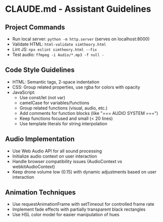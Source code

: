 # CLAUDE.md - Assistant Guidelines

## Project Commands
- Run local server: `python -m http.server` (serves on localhost:8000)
- Validate HTML: `html-validate simtheory.html`
- Lint JS: `npx eslint simtheory.html --fix`
- Test audio: `ffmpeg -i Audio/*.mp3 -f null -`

## Code Style Guidelines
- HTML: Semantic tags, 2-space indentation
- CSS: Group related properties, use rgba for colors with opacity
- JavaScript:
  - Use const/let (not var)
  - camelCase for variables/functions
  - Group related functions (visual, audio, etc.)
  - Add comments for function blocks (like "=== AUDIO SYSTEM ===")
  - Keep functions focused and small (< 20 lines)
  - Use template literals for string interpolation

## Audio Implementation
- Use Web Audio API for all sound processing
- Initialize audio context on user interaction
- Handle browser compatibility issues (AudioContext vs webkitAudioContext)
- Keep drone volume low (0.15) with dynamic adjustments based on user interaction

## Animation Techniques
- Use requestAnimationFrame with setTimeout for controlled frame rate
- Implement fade effects with partially transparent black rectangles
- Use HSL color model for easier manipulation of hues